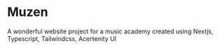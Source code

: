 # Muzen

A wonderful website project for a music academy created using Nextjs, Typescript, Tailwindcss, Acertenity UI
